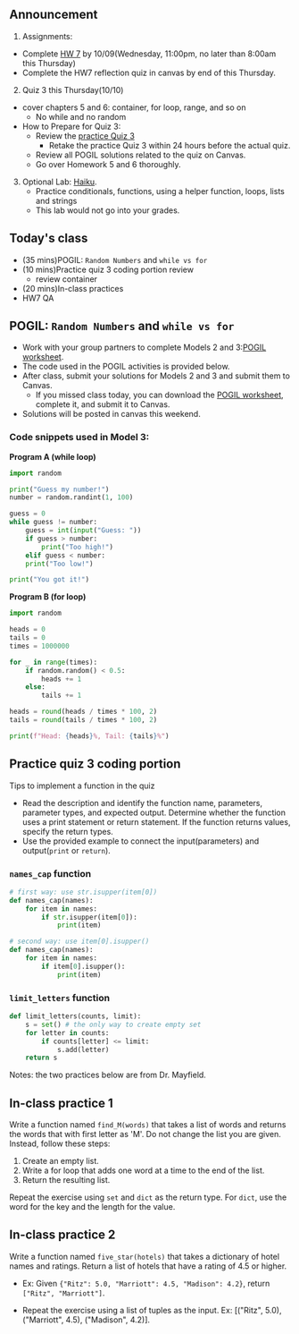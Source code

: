 ## Announcement
1. Assignments:
- Complete [HW 7](https://w3.cs.jmu.edu/cs149/f24/hw/hw7/) by 10/09(Wednesday, 11:00pm, no later than 8:00am this Thursday)
- Complete the HW7 reflection quiz in canvas by end of this Thursday. 
2. Quiz 3 this Thursday(10/10)
- cover chapters 5 and 6: container, for loop, range, and so on
    - No while and no random
- How to Prepare for Quiz 3:
    - Review the [practice Quiz 3](https://w3.cs.jmu.edu/cs149/f24/quiz/practice3/)
        - Retake the practice Quiz 3 within 24 hours before the actual quiz.
    - Review all POGIL solutions related to the quiz on Canvas.
    - Go over Homework 5 and 6 thoroughly.
3. Optional Lab: [Haiku](https://canvas.jmu.edu/courses/2035420/assignments/19197962).
    - Practice conditionals, functions, using a helper function, loops, lists and strings
    - This lab would not go into your grades. 

## Today's class
- (35 mins)POGIL: `Random Numbers`  and `while vs for`
- (10 mins)Practice quiz 3 coding portion review
    - review container
- (20 mins)In-class practices
- HW7 QA


## POGIL: `Random Numbers`  and `while vs for`
- Work with your group partners to complete Models 2 and 3:[POGIL worksheet](pogil_sheet\WhileRandom.pdf).
- The code used in the POGIL activities is provided below.
- After class, submit your solutions for Models 2 and 3 and submit them to Canvas.
    - If you missed class today, you can download the [POGIL worksheet](pogil_sheet\WhileRandom.pdf), complete it, and submit it to Canvas.
- Solutions will be posted in canvas this weekend.

### Code snippets used in Model 3:
**Program A (while loop)**

```python
import random

print("Guess my number!")
number = random.randint(1, 100)

guess = 0
while guess != number:
    guess = int(input("Guess: "))
    if guess > number:
        print("Too high!")
    elif guess < number:
    print("Too low!")

print("You got it!")
```

**Program B (for loop)**

```python
import random

heads = 0
tails = 0
times = 1000000

for _ in range(times):
    if random.random() < 0.5:
        heads += 1
    else:
        tails += 1

heads = round(heads / times * 100, 2)
tails = round(tails / times * 100, 2)

print(f"Head: {heads}%, Tail: {tails}%")
```

## Practice quiz 3 coding portion
Tips to implement a function in the quiz
- Read the description and identify the function name, parameters, parameter types, and expected output. Determine whether the function uses a print statement or return statement. If the function returns values, specify the return types.
- Use the provided example to connect the input(parameters) and output(`print` or `return`).

### `names_cap` function

```python
# first way: use str.isupper(item[0])
def names_cap(names):
    for item in names:
        if str.isupper(item[0]):
            print(item)

# second way: use item[0].isupper()
def names_cap(names):
    for item in names:
        if item[0].isupper():
            print(item)
```

### `limit_letters` function

```python
def limit_letters(counts, limit):
    s = set() # the only way to create empty set
    for letter in counts:
        if counts[letter] <= limit:
            s.add(letter)
    return s
```
Notes: the two practices below are from Dr. Mayfield. 

## In-class practice 1
Write a function named `find_M(words)` that takes a list of words and returns the words that with first letter as 'M'. Do not change the list you are given. Instead, follow these steps:

1. Create an empty list.
2. Write a for loop that adds one word at a time to the end of the list.
3. Return the resulting list. 

Repeat the exercise using `set` and `dict` as the return type. For `dict`, use the word for the key and the length for the value.

## In-class practice 2
Write a function named `five_star(hotels)` that takes a dictionary of hotel names and ratings. Return a list of hotels that have a rating of 4.5 or higher. 
- Ex: Given `{"Ritz": 5.0, "Marriott": 4.5, "Madison": 4.2}`, return `["Ritz", "Marriott"]`.

- Repeat the exercise using a list of tuples as the input. Ex: [("Ritz", 5.0), ("Marriott", 4.5), ("Madison", 4.2)].

